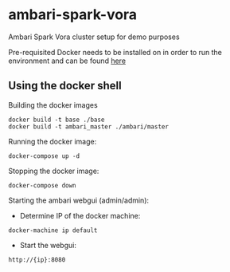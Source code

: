 # ambari-spark-vora
Ambari Spark Vora cluster setup for demo purposes

Pre-requisited
Docker needs to be installed on in order to run the environment and can be found [here](https://docs.docker.com/engine/installation/)

## Using the docker shell

Building the docker images
```
docker build -t base ./base
docker build -t ambari_master ./ambari/master
```
Running the docker image:
```
docker-compose up -d
```
Stopping the docker image:
```
docker-compose down
```
Starting the ambari webgui (admin/admin):
- Determine IP of the docker machine: 
```
docker-machine ip default
```
- Start the webgui: 
```
http://{ip}:8080
```
